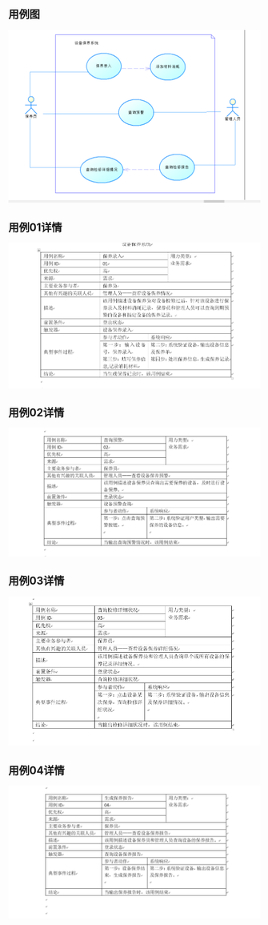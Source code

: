 
## 用例图

![](业务用例截图.png)

## 用例01详情

![](01.png)

## 用例02详情

![](02.png)

## 用例03详情

![](03.png)

## 用例04详情

![](04.png)
